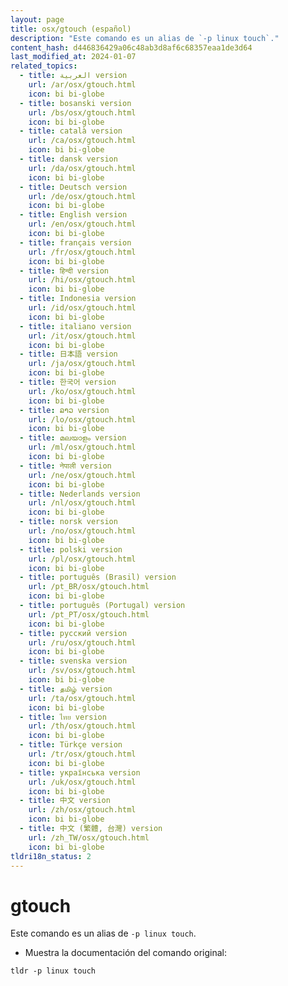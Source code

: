 ```yaml
---
layout: page
title: osx/gtouch (español)
description: "Este comando es un alias de `-p linux touch`."
content_hash: d446836429a06c48ab3d8af6c68357eaa1de3d64
last_modified_at: 2024-01-07
related_topics:
  - title: العربية version
    url: /ar/osx/gtouch.html
    icon: bi bi-globe
  - title: bosanski version
    url: /bs/osx/gtouch.html
    icon: bi bi-globe
  - title: català version
    url: /ca/osx/gtouch.html
    icon: bi bi-globe
  - title: dansk version
    url: /da/osx/gtouch.html
    icon: bi bi-globe
  - title: Deutsch version
    url: /de/osx/gtouch.html
    icon: bi bi-globe
  - title: English version
    url: /en/osx/gtouch.html
    icon: bi bi-globe
  - title: français version
    url: /fr/osx/gtouch.html
    icon: bi bi-globe
  - title: हिन्दी version
    url: /hi/osx/gtouch.html
    icon: bi bi-globe
  - title: Indonesia version
    url: /id/osx/gtouch.html
    icon: bi bi-globe
  - title: italiano version
    url: /it/osx/gtouch.html
    icon: bi bi-globe
  - title: 日本語 version
    url: /ja/osx/gtouch.html
    icon: bi bi-globe
  - title: 한국어 version
    url: /ko/osx/gtouch.html
    icon: bi bi-globe
  - title: ລາວ version
    url: /lo/osx/gtouch.html
    icon: bi bi-globe
  - title: മലയാളം version
    url: /ml/osx/gtouch.html
    icon: bi bi-globe
  - title: नेपाली version
    url: /ne/osx/gtouch.html
    icon: bi bi-globe
  - title: Nederlands version
    url: /nl/osx/gtouch.html
    icon: bi bi-globe
  - title: norsk version
    url: /no/osx/gtouch.html
    icon: bi bi-globe
  - title: polski version
    url: /pl/osx/gtouch.html
    icon: bi bi-globe
  - title: português (Brasil) version
    url: /pt_BR/osx/gtouch.html
    icon: bi bi-globe
  - title: português (Portugal) version
    url: /pt_PT/osx/gtouch.html
    icon: bi bi-globe
  - title: русский version
    url: /ru/osx/gtouch.html
    icon: bi bi-globe
  - title: svenska version
    url: /sv/osx/gtouch.html
    icon: bi bi-globe
  - title: தமிழ் version
    url: /ta/osx/gtouch.html
    icon: bi bi-globe
  - title: ไทย version
    url: /th/osx/gtouch.html
    icon: bi bi-globe
  - title: Türkçe version
    url: /tr/osx/gtouch.html
    icon: bi bi-globe
  - title: українська version
    url: /uk/osx/gtouch.html
    icon: bi bi-globe
  - title: 中文 version
    url: /zh/osx/gtouch.html
    icon: bi bi-globe
  - title: 中文 (繁體, 台灣) version
    url: /zh_TW/osx/gtouch.html
    icon: bi bi-globe
tldri18n_status: 2
---
```

# gtouch

Este comando es un alias de `-p linux touch`.

- Muestra la documentación del comando original:

`tldr -p linux touch`

